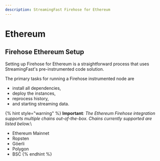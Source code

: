 ```yaml
---
description: StreamingFast Firehose for Ethereum
---
```


# Ethereum

## Firehose Ethereum Setup

Setting up Firehose for Ethereum is a straightforward process that uses StreamingFast's pre-instrumented code solution.

The primary tasks for running a Firehose instrumented node are

* install all dependencies,
* deploy the instances,
* reprocess history,
* and starting streaming data.

{% hint style="warning" %}
**Important**_: The Ethereum Firehose integration supports multiple chains out-of-the-box. Chains currently supported are listed below._\\

* Ethereum Mainnet
* Ropsten
* Göerli
* Polygon
* BSC
{% endhint %}
